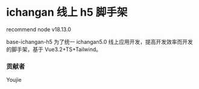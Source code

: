 # ichangan 线上 h5 脚手架

recommend node v18.13.0

base-ichangan-h5 为了统一 ichangan5.0 线上应用开发，提高开发效率而开发的脚手架，基于 Vue3.2+TS+Tailwind。

### 贡献者

Youjie
